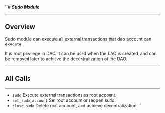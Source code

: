 ``# ***Sudo Module***
***
## Overview
Sudo module can execute all external transactions that dao account can execute.

It is root privilege in DAO. It can be used when the DAO is created,
and can be removed later to achieve the decentralization of the DAO.
***
## All Calls
***
* `sudo` Execute external transactions as root account.
* `set_sudo_account` Set root account or reopen sudo.
* `close_sudo` Delete root account, and achieve decentralization.
``